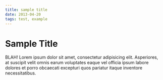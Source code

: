 ```yaml
---
title: sample title
date: 2013-04-20
tags: test, example
---
```


# Sample Title

BLAH! Lorem ipsum dolor sit amet, consectetur adipisicing elit. Asperiores, at suscipit velit omnis earum voluptates eaque vel officia ipsum labore dolores et porro obcaecati excepturi quos pariatur itaque inventore necessitatibus.
